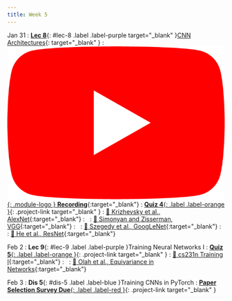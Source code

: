 ```yaml
---
title: Week 5
---
```


Jan 31
: [**Lec 8**](/assets/slides/deeprob_08_cnn_architectures.pdf){: #lec-8 .label .label-purple target="_blank" }[CNN Architectures](/assets/slides/deeprob_08_cnn_architectures.pdf){: target="_blank" }
  : [![](/assets/logos/yt_icon_rgb.png){: .module-logo } **Recording**](https://youtu.be/-HtdgIPY23g){:target="_blank"}
: [**Quiz 4**{: .label .label-orange }](https://www.gradescope.com/courses/480760){: .project-link target="_blank" }
  : [📖 Krizhevsky et al., AlexNet](https://papers.nips.cc/paper/2012/hash/c399862d3b9d6b76c8436e924a68c45b-Abstract.html){:target="_blank"}
: &nbsp;
  : [📖 Simonyan and Zisserman, VGG](https://arxiv.org/abs/1409.1556){:target="_blank"}
: &nbsp;
  : [📖 Szegedy et al., GoogLeNet](https://arxiv.org/abs/1409.4842){:target="_blank"}
: &nbsp;
  : [📖 He et al., ResNet](https://arxiv.org/abs/1512.03385){:target="_blank"}

Feb 2
: **Lec 9**{: #lec-9 .label .label-purple }Training Neural Networks I
: [**Quiz 5**{: .label .label-orange }](https://www.gradescope.com/courses/480760){: .project-link target="_blank" }
  : [📖 cs231n Training I](https://cs231n.github.io/neural-networks-2/){:target="_blank"}
: &nbsp;
  : [📖 Olah et al., Equivariance in Networks](https://distill.pub/2020/circuits/equivariance/){:target="_blank"}



Feb 3
: **Dis 5**{: #dis-5 .label .label-blue }Training CNNs in PyTorch
: [**Paper Selection Survey Due**{: .label .label-red }](https://www.gradescope.com/courses/480760){: .project-link target="_blank" }